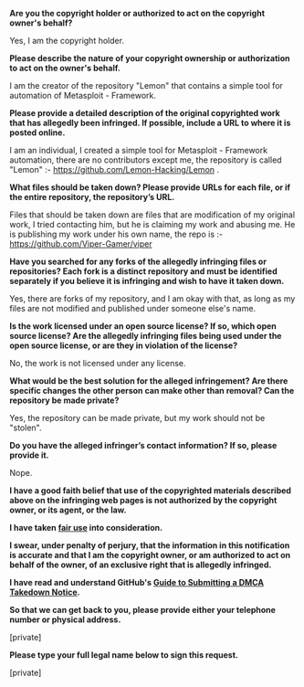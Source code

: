**Are you the copyright holder or authorized to act on the copyright owner's behalf?**

Yes, I am the copyright holder.

**Please describe the nature of your copyright ownership or authorization to act on the owner's behalf.**

I am the creator of the repository "Lemon" that contains a simple tool for automation of Metasploit - Framework.

**Please provide a detailed description of the original copyrighted work that has allegedly been infringed. If possible, include a URL to where it is posted online.**

I am an individual, I created a simple tool for Metasploit - Framework automation, there are no contributors except me, the repository is called "Lemon" :- https://github.com/Lemon-Hacking/Lemon .

**What files should be taken down? Please provide URLs for each file, or if the entire repository, the repository’s URL.**

Files that should be taken down are files that are modification of my original work, I tried contacting him, but he is claiming my work and abusing me. He is publishing my work under his own name, the repo is :- https://github.com/Viper-Gamer/viper

**Have you searched for any forks of the allegedly infringing files or repositories? Each fork is a distinct repository and must be identified separately if you believe it is infringing and wish to have it taken down.**

Yes, there are forks of my repository, and I am okay with that, as long as my files are not modified and published under someone else's name.

**Is the work licensed under an open source license? If so, which open source license? Are the allegedly infringing files being used under the open source license, or are they in violation of the license?**

No, the work is not licensed under any license.

**What would be the best solution for the alleged infringement? Are there specific changes the other person can make other than removal? Can the repository be made private?**

Yes, the repository can be made private, but my work should not be "stolen".

**Do you have the alleged infringer’s contact information? If so, please provide it.**

Nope.

**I have a good faith belief that use of the copyrighted materials described above on the infringing web pages is not authorized by the copyright owner, or its agent, or the law.**

**I have taken <a href="https://www.lumendatabase.org/topics/22">fair use</a> into consideration.**

**I swear, under penalty of perjury, that the information in this notification is accurate and that I am the copyright owner, or am authorized to act on behalf of the owner, of an exclusive right that is allegedly infringed.**

**I have read and understand GitHub's <a href="https://help.github.com/articles/guide-to-submitting-a-dmca-takedown-notice/">Guide to Submitting a DMCA Takedown Notice</a>.**

**So that we can get back to you, please provide either your telephone number or physical address.**

[private]

**Please type your full legal name below to sign this request.**

[private]
